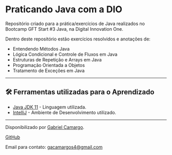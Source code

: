 # Praticando Java com a DIO

Repositório criado para a prática/exercícios de Java realizados no Bootcamp GFT Start #3 Java, na Digital Innovation One.

Dentro deste repositório estão exercícios resolvidos e anotações de:

*  Entendendo Métodos Java
*  Lógica Condicional e Controle de Fluxos em Java
*  Estruturas de Repetição e Arrays em Java
*  Programação Orientada a Objetos
*  Tratamento de Exceções em Java


------------

## 🛠️ Ferramentas utilizadas para o Aprendizado
* [Java JDK 11](https://dev.java/) - Linguagem utilizada.
* [IntelliJ](https://www.jetbrains.com/pt-br/idea/) - Ambiente de Desenvolvimento utilizado.

------------

Disponibilizado por [Gabriel Camargo](https://www.linkedin.com/in/gabrielhgcamargo/ "Linkedin de Gabriel Camargo").

[GitHub](https://github.com/gabrielhgcamargo "GitHub de Gabriel Camargo")

Email para contato: gacamargos4@gmail.com
